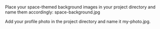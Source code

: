 Place your space-themed background images in your project directory and name them accordingly:
space-background.jpg

Add your profile photo in the project directory and name it my-photo.jpg.
